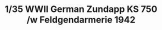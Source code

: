 ---
layout: product
title: "1/35 WWII German Zundapp KS 750 /w Feldgendarmerie 1942"
price: "2900" 
desc: "Maketa"
img_path: "/assets/img/GWH03524.jpg"
brand: "N/A"
available: false
special_offer: false
new: false
soon: false
cat: "010000"
subcat: "010900"
subsubcat: "0N/A"
sifra: "GWH03524"
popular: true
---